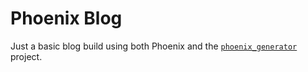 # Phoenix Blog

Just a basic blog build using both Phoenix and the [`phoenix_generator`](https://github.com/etufe/phoenix_generator) project.
